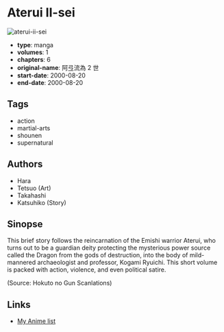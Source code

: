 # Aterui II-sei

![aterui-ii-sei](https://cdn.myanimelist.net/images/manga/1/150446.jpg)

-   **type**: manga
-   **volumes**: 1
-   **chapters**: 6
-   **original-name**: 阿弖流為 2 世
-   **start-date**: 2000-08-20
-   **end-date**: 2000-08-20

## Tags

-   action
-   martial-arts
-   shounen
-   supernatural

## Authors

-   Hara
-   Tetsuo (Art)
-   Takahashi
-   Katsuhiko (Story)

## Sinopse

This brief story follows the reincarnation of the Emishi warrior Aterui, who turns out to be a guardian deity protecting the mysterious power source called the Dragon from the gods of destruction, into the body of mild-mannered archaeologist and professor, Kogami Ryuichi. This short volume is packed with action, violence, and even political satire.

(Source: Hokuto no Gun Scanlations)

## Links

-   [My Anime list](https://myanimelist.net/manga/34839/Aterui_II-sei)
